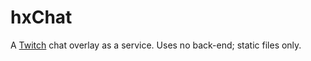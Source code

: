 # hxChat

A [Twitch] chat overlay as a service. Uses no back-end; static files only.


[Twitch]: https://twitch.tv
